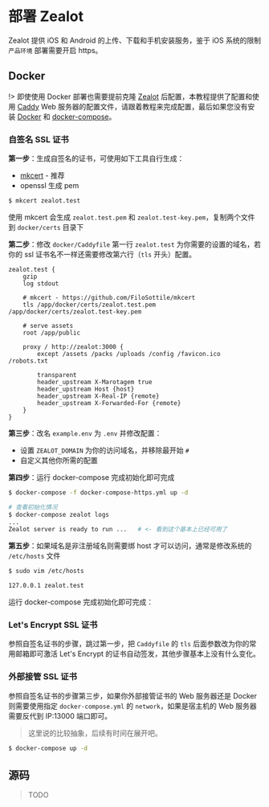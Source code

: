 # 部署 Zealot

Zealot 提供 iOS 和 Android 的上传、下载和手机安装服务，鉴于 iOS 系统的限制 `产品环境` 部署需要开启 https。

## Docker

!> 即使使用 Docker 部署也需要提前克隆 [Zealot](https://github.com/getzealot/zealot) 后配置，本教程提供了配置和使用 [Caddy](https://caddyserver.com/) Web 服务器的配置文件，请跟着教程来完成配置，最后如果您没有安装 [Docker](https://docs.docker.com/install/) 和 [docker-compose](https://docs.docker.com/compose/install/)。

### 自签名 SSL 证书

**第一步**：生成自签名的证书，可使用如下工具自行生成：

- [mkcert](https://github.com/FiloSottile/mkcert) - 推荐
- openssl 生成 pem

```bash
$ mkcert zealot.test
```

使用 mkcert 会生成 `zealot.test.pem` 和 `zealot.test-key.pem`，复制两个文件到 `docker/certs` 目录下

**第二步**：修改 `docker/Caddyfile` 第一行 `zealot.test` 为你需要的设置的域名，若你的 ssl 证书名不一样还需要修改第六行（`tls` 开头）配置。

```
zealot.test {
    gzip
    log stdout

    # mkcert - https://github.com/FiloSottile/mkcert
    tls /app/docker/certs/zealot.test.pem /app/docker/certs/zealot.test-key.pem

    # serve assets
    root /app/public

    proxy / http://zealot:3000 {
        except /assets /packs /uploads /config /favicon.ico /robots.txt

        transparent
        header_upstream X-Marotagem true
        header_upstream Host {host}
        header_upstream X-Real-IP {remote}
        header_upstream X-Forwarded-For {remote}
    }
}
```

**第三步**：改名 `example.env` 为 `.env` 并修改配置：

- 设置 `ZEALOT_DOMAIN` 为你的访问域名，并移除最开始 `#`
- 自定义其他你所需的配置

**第四步**：运行 docker-compose 完成初始化即可完成

```bash
$ docker-compose -f docker-compose-https.yml up -d

# 查看初始化情况
$ docker-compose zealot logs
...
Zealot server is ready to run ...   # <- 看到这个基本上已经可用了
```

**第五步**：如果域名是非注册域名则需要绑 host 才可以访问，通常是修改系统的 `/etc/hosts` 文件

```bash
$ sudo vim /etc/hosts

127.0.0.1 zealot.test
```

运行 docker-compose 完成初始化即可完成：

### Let's Encrypt SSL 证书

参照自签名证书的步骤，跳过第一步，把 `Caddyfile` 的 `tls` 后面参数改为你的常用邮箱即可激活 Let's Encrypt
的证书自动签发，其他步骤基本上没有什么变化。

### 外部接管 SSL 证书

参照自签名证书的步骤第三步，如果你外部接管证书的 Web 服务器还是 Docker 则需要使用指定 `docker-compose.yml` 的 `network`，如果是宿主机的 Web 服务器需要反代到 IP:13000 端口即可。

> 这里说的比较抽象，后续有时间在展开吧。

```bash
$ docker-compose up -d
```

## 源码

> TODO